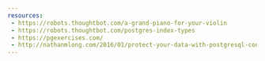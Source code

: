 ```yaml
---
resources:
 - https://robots.thoughtbot.com/a-grand-piano-for-your-violin
 - https://robots.thoughtbot.com/postgres-index-types
 - https://pgexercises.com/
 - http://nathanmlong.com/2016/01/protect-your-data-with-postgresql-constraints/
---
```

